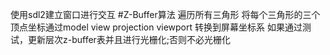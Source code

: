 使用sdl2建立窗口进行交互
#Z-Buffer算法
遍历所有三角形
    将每个三角形的三个顶点坐标通过model view projection viewport 转换到屏幕坐标系
    如果通过测试，更新层次z-buffer表并且进行光栅化;否则不必光栅化
    